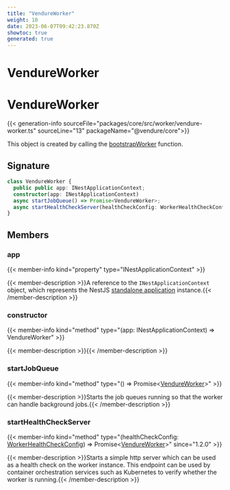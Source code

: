 ```yaml
---
title: "VendureWorker"
weight: 10
date: 2023-06-07T09:42:23.870Z
showtoc: true
generated: true
---
```

<!-- This file was generated from the Vendure source. Do not modify. Instead, re-run the "docs:build" script -->

# VendureWorker
<div class="symbol">


# VendureWorker

{{< generation-info sourceFile="packages/core/src/worker/vendure-worker.ts" sourceLine="13" packageName="@vendure/core">}}

This object is created by calling the <a href='/typescript-api/worker/bootstrap-worker#bootstrapworker'>bootstrapWorker</a> function.

## Signature

```TypeScript
class VendureWorker {
  public public app: INestApplicationContext;
  constructor(app: INestApplicationContext)
  async startJobQueue() => Promise<VendureWorker>;
  async startHealthCheckServer(healthCheckConfig: WorkerHealthCheckConfig) => Promise<VendureWorker>;
}
```
## Members

### app

{{< member-info kind="property" type="INestApplicationContext"  >}}

{{< member-description >}}A reference to the `INestApplicationContext` object, which represents
the NestJS [standalone application](https://docs.nestjs.com/standalone-applications) instance.{{< /member-description >}}

### constructor

{{< member-info kind="method" type="(app: INestApplicationContext) => VendureWorker"  >}}

{{< member-description >}}{{< /member-description >}}

### startJobQueue

{{< member-info kind="method" type="() => Promise&#60;<a href='/typescript-api/worker/vendure-worker#vendureworker'>VendureWorker</a>&#62;"  >}}

{{< member-description >}}Starts the job queues running so that the worker can handle background jobs.{{< /member-description >}}

### startHealthCheckServer

{{< member-info kind="method" type="(healthCheckConfig: <a href='/typescript-api/worker/worker-health-check-config#workerhealthcheckconfig'>WorkerHealthCheckConfig</a>) => Promise&#60;<a href='/typescript-api/worker/vendure-worker#vendureworker'>VendureWorker</a>&#62;"  since="1.2.0" >}}

{{< member-description >}}Starts a simple http server which can be used as a health check on the worker instance.
This endpoint can be used by container orchestration services such as Kubernetes to
verify whether the worker is running.{{< /member-description >}}


</div>
